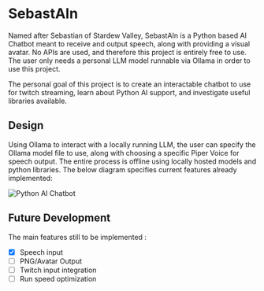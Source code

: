 # SebastAIn
Named after Sebastian of Stardew Valley, SebastAIn is a Python based AI Chatbot meant to receive and output speech, along with providing a visual avatar. No APIs are used, and therefore this project is entirely free to use. The user only needs a personal LLM model runnable via Ollama in order to use this project.

The personal goal of this project is to create an interactable chatbot to use for twitch streaming, learn about Python AI support, and investigate useful libraries available. 

## Design
 Using Ollama to interact with a locally running LLM, the user can specify the Ollama model file to use, along with choosing a specific Piper Voice for speech output. 
The entire process is offline using locally hosted models and python libraries.
The below diagram specifies current features already implemented:

![Python AI Chatbot](https://github.com/user-attachments/assets/5bcf8afc-8846-4751-834e-352892c8ec48)


## Future Development
The main features still to be implemented :
- [x] Speech input
- [ ] PNG/Avatar Output
- [ ] Twitch input integration
- [ ] Run speed optimization
